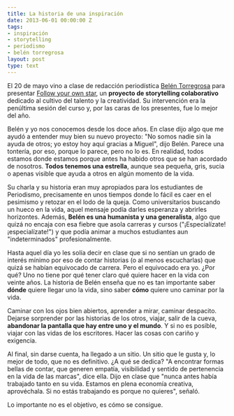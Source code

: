 ```yaml
---
title: La historia de una inspiración
date: 2013-06-01 00:00:00 Z
tags:
- inspiración
- storytelling
- periodismo
- belén torregrosa
layout: post
type: text
---
```


El 20 de mayo vino a clase de redacción periodística [Belén Torregrosa](http://www.belentorregrosa.com/ "Página web") para presentar [Follow your own star](http://www.followyourownstar.org/), un **proyecto de storytelling colaborativo** dedicado al cultivo del talento y la creatividad. Su intervención era la penúltima sesión del curso y, por las caras de los presentes, fue lo mejor del año. 

Belén y yo nos conocemos desde los doce años. En clase dijo algo que me ayudó a entender muy bien su nuevo proyecto: "No somos nadie sin la ayuda de otros; yo estoy hoy aquí gracias a Miguel", dijo Belén. Parece una tontería, por eso, porque lo parece, pero no lo es. En realidad, todos estamos donde estamos porque antes ha habido otros que se han acordado de nosotros. **Todos tenemos una estrella**, aunque sea pequeña, gris, sucia o apenas visible que ayuda a otros en algún momento de la vida.  

Su charla y su historia eran muy apropiados para los estudiantes de Periodismo, precisamente en unos tiempos donde lo fácil es caer en el pesimismo y retozar en el lodo de la queja. Como universitarios buscando un hueco en la vida, aquel mensaje podía darles esperanza y abrirles horizontes. Además, **Belén es una humanista y una generalista**, algo que quizá no encaja con esa fiebre que asola carreras y cursos ("¡Especialízate! ¡especialízate!") y que podía animar a muchos estudiantes aun "indeterminados" profesionalmente. 

Hasta aquel día yo les solía decir en clase que si no sentían un grado de interés mínimo por eso de contar historias (o al menos escucharlas) que quizá se habían equivocado de carrera. Pero el equivocado era yo. ¿Por qué? Uno no tiene por qué tener claro qué quiere hacer en la vida con veinte años. La historia de Belén enseña que no es tan importante saber **dónde** quiere llegar uno la vida, sino saber **cómo** quiere uno caminar por la vida. 

Caminar con los ojos bien abiertos, aprender a mirar, caminar despacito. Dejarse sorprender por las historias de los otros, viajar, salir de la cueva, **abandonar la pantalla que hay entre uno y el mundo**. Y si no es posible, viajar con las vidas de los escritores. Hacer las cosas con cariño y exigencia. 

Al final, sin darse cuenta, ha llegado a un sitio. Un sitio que le gusta y, lo mejor de todo, que no es definitivo. ¿A qué se dedica? "A encontrar formas bellas de contar, que generen empatía, visibilidad y sentido de pertenencia en la vida de las marcas", dice ella. Dijo en clase que "nunca antes había trabajado tanto en su vida. Estamos en plena economía creativa, aprovéchala. Si no estás trabajando es porque no quieres", señaló.

Lo importante no es el objetivo, es cómo se consigue.
